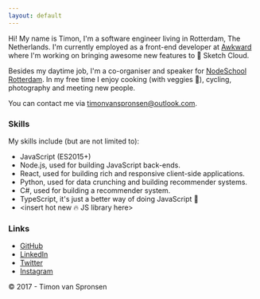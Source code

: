 ```yaml
---
layout: default
---
```


Hi! My name is Timon, I'm a software engineer living in Rotterdam, The Netherlands. I'm currently employed as a front-end developer at [Awkward](https://awkward.co/) where I'm working on bringing awesome new features to 💎 Sketch Cloud.

Besides my daytime job, I'm a co-organiser and speaker for [NodeSchool Rotterdam](https://www.meetup.com/nodeschool-rotterdam/). In my free time I enjoy cooking (with veggies 🥕), cycling, photography and meeting new people.

You can contact me via [timonvanspronsen@outlook.com](mailto:timonvanspronsen@outlook.com).

### Skills

My skills include (but are not limited to):

- JavaScript (ES2015+)
- Node.js, used for building JavaScript back-ends.
- React, used for building rich and responsive client-side applications.
- Python, used for data crunching and building recommender systems.
- C#, used for building a recommender system.
- TypeScript, it's just a better way of doing JavaScript 🙈
- <insert hot new 🔥 JS library here>

### Links

* [GitHub](https://github.com/timonvs)
* [LinkedIn](http://linkedin.com/in/timonvanspronsen)
* [Twitter](http://twitter.com/timonvspronsen)
* [Instagram](https://www.instagram.com/timonvanspronsen/)

<div class="footer">
	&copy; 2017 - Timon van Spronsen
</div>
